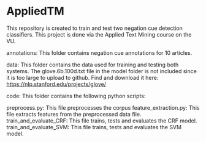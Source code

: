 # AppliedTM
This repository is created to train and test two negation cue detection classifiers. This project is done via the Applied Text Mining course on the VU. 

annotations: This folder contains negation cue annotations for 10 articles. 

data: This folder contains the data used for training and testing both systems.
The glove.6b.100d.txt file in the model folder is not included since it is too large to upload to github. Find and download it here: https://nlp.stanford.edu/projects/glove/

code: This folder contains the following python scripts:

preprocess.py: This file preprocesses the corpus
feature_extraction.py: This file extracts features from the preprocessed data file.
train_and_evaluate_CRF: This file trains, tests and evaluates the CRF model. 
train_and_evaluate_SVM: This file trains, tests and evaluates the SVM model. 
